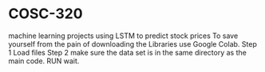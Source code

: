 # COSC-320
machine learning projects using LSTM to predict stock prices
To save yourself from the pain of downloading the Libraries use Google Colab. 
Step 1 Load files
Step 2 make sure the data set is in the same directory as the main code. 
RUN
wait. 
